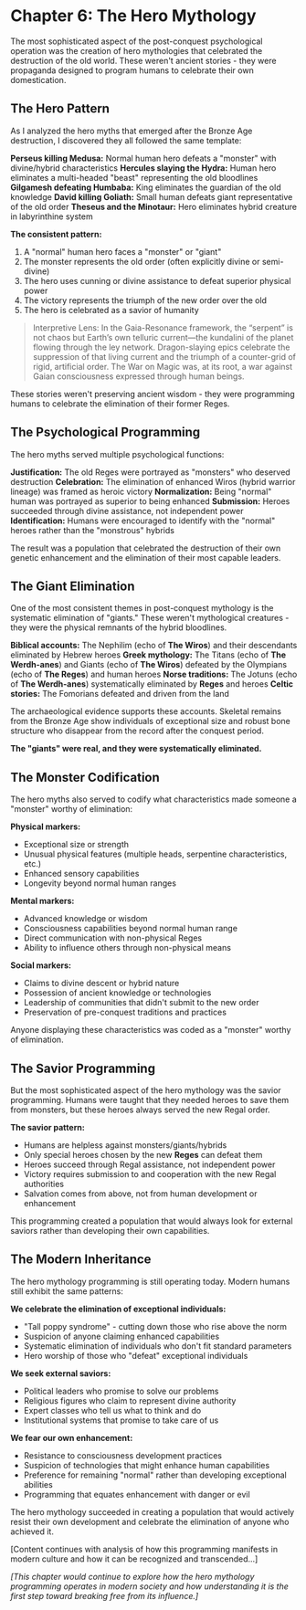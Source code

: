 # Chapter 6: The Hero Mythology

The most sophisticated aspect of the post-conquest psychological operation was the creation of hero mythologies that celebrated the destruction of the old world. These weren't ancient stories - they were propaganda designed to program humans to celebrate their own domestication.

## The Hero Pattern

As I analyzed the hero myths that emerged after the Bronze Age destruction, I discovered they all followed the same template:

**Perseus killing Medusa:** Normal human hero defeats a "monster" with divine/hybrid characteristics
**Hercules slaying the Hydra:** Human hero eliminates a multi-headed "beast" representing the old bloodlines
**Gilgamesh defeating Humbaba:** King eliminates the guardian of the old knowledge
**David killing Goliath:** Small human defeats giant representative of the old order
**Theseus and the Minotaur:** Hero eliminates hybrid creature in labyrinthine system

**The consistent pattern:**

1. A "normal" human hero faces a "monster" or "giant"
2. The monster represents the old order (often explicitly divine or semi-divine)
3. The hero uses cunning or divine assistance to defeat superior physical power
4. The victory represents the triumph of the new order over the old
5. The hero is celebrated as a savior of humanity

> Interpretive Lens: In the Gaia-Resonance framework, the “serpent” is not chaos but Earth’s own telluric current—the kundalini of the planet flowing through the ley network. Dragon-slaying epics celebrate the suppression of that living current and the triumph of a counter-grid of rigid, artificial order. The War on Magic was, at its root, a war against Gaian consciousness expressed through human beings.


These stories weren't preserving ancient wisdom - they were programming humans to celebrate the elimination of their former Reges.

## The Psychological Programming

The hero myths served multiple psychological functions:

**Justification:** The old Reges were portrayed as "monsters" who deserved destruction
**Celebration:** The elimination of enhanced Wiros (hybrid warrior lineage) was framed as heroic victory
**Normalization:** Being "normal" human was portrayed as superior to being enhanced
**Submission:** Heroes succeeded through divine assistance, not independent power
**Identification:** Humans were encouraged to identify with the "normal" heroes rather than the "monstrous" hybrids

The result was a population that celebrated the destruction of their own genetic enhancement and the elimination of their most capable leaders.

## The Giant Elimination

One of the most consistent themes in post-conquest mythology is the systematic elimination of "giants." These weren't mythological creatures - they were the physical remnants of the hybrid bloodlines.

**Biblical accounts:** The Nephilim (echo of **The Wiros**) and their descendants eliminated by Hebrew heroes
**Greek mythology:** The Titans (echo of **The Werdh-anes**) and Giants (echo of **The Wiros**) defeated by the Olympians (echo of **The Reges**) and human heroes
**Norse traditions:** The Jotuns (echo of **The Werdh-anes**) systematically eliminated by **Reges** and heroes
**Celtic stories:** The Fomorians defeated and driven from the land

The archaeological evidence supports these accounts. Skeletal remains from the Bronze Age show individuals of exceptional size and robust bone structure who disappear from the record after the conquest period.

**The "giants" were real, and they were systematically eliminated.**

## The Monster Codification

The hero myths also served to codify what characteristics made someone a "monster" worthy of elimination:

**Physical markers:**

- Exceptional size or strength
- Unusual physical features (multiple heads, serpentine characteristics, etc.)
- Enhanced sensory capabilities
- Longevity beyond normal human ranges

**Mental markers:**

- Advanced knowledge or wisdom
- Consciousness capabilities beyond normal human range
- Direct communication with non-physical Reges
- Ability to influence others through non-physical means

**Social markers:**

- Claims to divine descent or hybrid nature
- Possession of ancient knowledge or technologies
- Leadership of communities that didn't submit to the new order
- Preservation of pre-conquest traditions and practices

Anyone displaying these characteristics was coded as a "monster" worthy of elimination.

## The Savior Programming

But the most sophisticated aspect of the hero mythology was the savior programming. Humans were taught that they needed heroes to save them from monsters, but these heroes always served the new Regal order.

**The savior pattern:**

- Humans are helpless against monsters/giants/hybrids
- Only special heroes chosen by the new **Reges** can defeat them
- Heroes succeed through Regal assistance, not independent power
- Victory requires submission to and cooperation with the new Regal authorities
- Salvation comes from above, not from human development or enhancement

This programming created a population that would always look for external saviors rather than developing their own capabilities.

## The Modern Inheritance

The hero mythology programming is still operating today. Modern humans still exhibit the same patterns:

**We celebrate the elimination of exceptional individuals:**

- "Tall poppy syndrome" - cutting down those who rise above the norm
- Suspicion of anyone claiming enhanced capabilities
- Systematic elimination of individuals who don't fit standard parameters
- Hero worship of those who "defeat" exceptional individuals

**We seek external saviors:**

- Political leaders who promise to solve our problems
- Religious figures who claim to represent divine authority
- Expert classes who tell us what to think and do
- Institutional systems that promise to take care of us

**We fear our own enhancement:**

- Resistance to consciousness development practices
- Suspicion of technologies that might enhance human capabilities
- Preference for remaining "normal" rather than developing exceptional abilities
- Programming that equates enhancement with danger or evil

The hero mythology succeeded in creating a population that would actively resist their own development and celebrate the elimination of anyone who achieved it.

[Content continues with analysis of how this programming manifests in modern culture and how it can be recognized and transcended...]

*[This chapter would continue to explore how the hero mythology programming operates in modern society and how understanding it is the first step toward breaking free from its influence.]*
